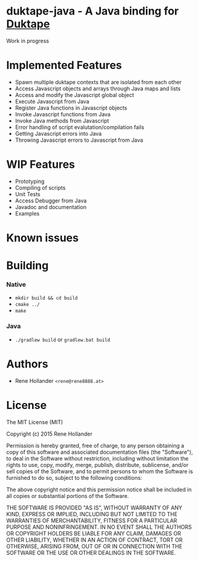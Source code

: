 duktape-java - A Java binding for [Duktape](http://duktape.org/)
================================================================

Work in progress

# Implemented Features
- Spawn multiple duktape contexts that are isolated from each other
- Access Javascript objects and arrays through Java maps and lists
- Access and modify the Javascript global object
- Execute Javascript from Java
- Register Java functions in Javascript objects
- Invoke Javascript functions from Java
- Invoke Java methods from Javascript
- Error handling of script evalutation/compilation fails
- Getting Javascript errors into Java
- Throwing Javascript errors to Javascript from Java

# WIP Features
- Prototyping
- Compiling of scripts
- Unit Tests
- Access Debugger from Java
- Javadoc and documentation
- Examples

# Known issues

# Building
### Native
- `mkdir build && cd build`
- `cmake ../`
- `make`

### Java
- `./gradlew build` or `gradlew.bat build`

# Authors
- Rene Hollander `<rene@rene8888.at>`

# License
The MIT License (MIT)

Copyright (c) 2015 Rene Hollander

Permission is hereby granted, free of charge, to any person obtaining a copy
of this software and associated documentation files (the "Software"), to deal
in the Software without restriction, including without limitation the rights
to use, copy, modify, merge, publish, distribute, sublicense, and/or sell
copies of the Software, and to permit persons to whom the Software is
furnished to do so, subject to the following conditions:

The above copyright notice and this permission notice shall be included in all
copies or substantial portions of the Software.

THE SOFTWARE IS PROVIDED "AS IS", WITHOUT WARRANTY OF ANY KIND, EXPRESS OR
IMPLIED, INCLUDING BUT NOT LIMITED TO THE WARRANTIES OF MERCHANTABILITY,
FITNESS FOR A PARTICULAR PURPOSE AND NONINFRINGEMENT. IN NO EVENT SHALL THE
AUTHORS OR COPYRIGHT HOLDERS BE LIABLE FOR ANY CLAIM, DAMAGES OR OTHER
LIABILITY, WHETHER IN AN ACTION OF CONTRACT, TORT OR OTHERWISE, ARISING FROM,
OUT OF OR IN CONNECTION WITH THE SOFTWARE OR THE USE OR OTHER DEALINGS IN THE
SOFTWARE.
